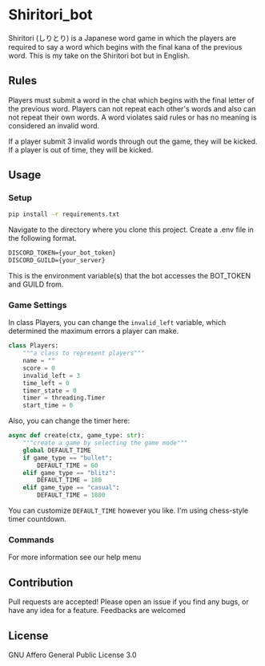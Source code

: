 # Shiritori_bot

Shiritori (しりとり) is a Japanese word game in which the players are required to say a word which begins with the final kana of the previous word.
This is my take on the Shiritori bot but in English.

## Rules

Players must submit a word in the chat which begins with the final letter of the previous word.
Players can not repeat each other's words and also can not repeat their own words.
A word violates said rules or has no meaning is considered an invalid word.

If a player submit 3 invalid words through out the game, they will be kicked.
If a player is out of time, they will be kicked.

## Usage

### Setup

```bash
pip install -r requirements.txt
```

Navigate to the directory where you clone this project.
Create a .env file in the following format.

```txt
DISCORD_TOKEN={your_bot_token}
DISCORD_GUILD={your_server}
```

This is the environment variable(s) that the bot accesses the BOT_TOKEN and GUILD from.

### Game Settings

In class Players, you can change the `invalid_left` variable, which determined the maximum errors a player can make.

```python
class Players:
    """a class to represent players"""
    name = ""
    score = 0
    invalid_left = 3
    time_left = 0
    timer_state = 0
    timer = threading.Timer
    start_time = 0
```

Also, you can change the timer here:

```python
async def create(ctx, game_type: str):
    """create a game by selecting the game mode"""
    global DEFAULT_TIME
    if game_type == "bullet":
        DEFAULT_TIME = 60
    elif game_type == "blitz":
        DEFAULT_TIME = 180
    elif game_type == "casual":
        DEFAULT_TIME = 1800
```

You can customize `DEFAULT_TIME` however you like. I'm using chess-style timer countdown.

### Commands

For more information see our help menu

## Contribution

Pull requests are accepted! Please open an issue if you find any bugs, or have any idea for a feature. Feedbacks are welcomed

## License

GNU Affero General Public License 3.0
